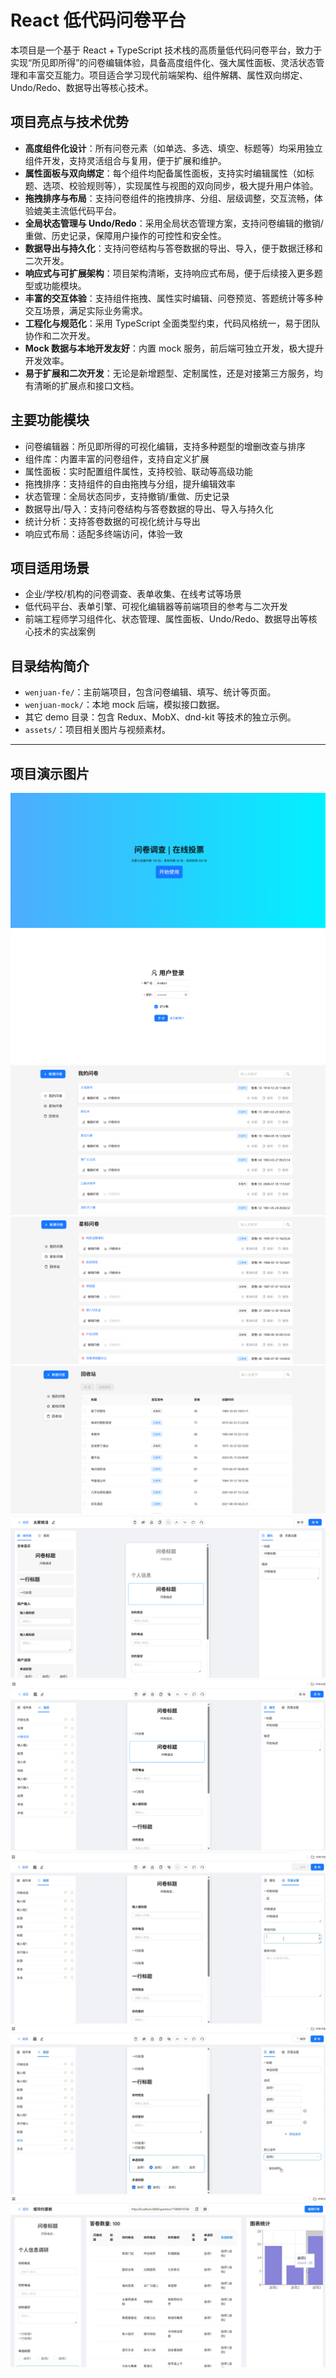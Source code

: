 # React 低代码问卷平台

本项目是一个基于 React + TypeScript 技术栈的高质量低代码问卷平台，致力于实现“所见即所得”的问卷编辑体验，具备高度组件化、强大属性面板、灵活状态管理和丰富交互能力。项目适合学习现代前端架构、组件解耦、属性双向绑定、Undo/Redo、数据导出等核心技术。

## 项目亮点与技术优势

- **高度组件化设计**：所有问卷元素（如单选、多选、填空、标题等）均采用独立组件开发，支持灵活组合与复用，便于扩展和维护。
- **属性面板与双向绑定**：每个组件均配备属性面板，支持实时编辑属性（如标题、选项、校验规则等），实现属性与视图的双向同步，极大提升用户体验。
- **拖拽排序与布局**：支持问卷组件的拖拽排序、分组、层级调整，交互流畅，体验媲美主流低代码平台。
- **全局状态管理与 Undo/Redo**：采用全局状态管理方案，支持问卷编辑的撤销/重做、历史记录，保障用户操作的可控性和安全性。
- **数据导出与持久化**：支持问卷结构与答卷数据的导出、导入，便于数据迁移和二次开发。
- **响应式与可扩展架构**：项目架构清晰，支持响应式布局，便于后续接入更多题型或功能模块。
- **丰富的交互体验**：支持组件拖拽、属性实时编辑、问卷预览、答题统计等多种交互场景，满足实际业务需求。
- **工程化与规范化**：采用 TypeScript 全面类型约束，代码风格统一，易于团队协作和二次开发。
- **Mock 数据与本地开发友好**：内置 mock 服务，前后端可独立开发，极大提升开发效率。
- **易于扩展和二次开发**：无论是新增题型、定制属性，还是对接第三方服务，均有清晰的扩展点和接口文档。

## 主要功能模块

- 问卷编辑器：所见即所得的可视化编辑，支持多种题型的增删改查与排序
- 组件库：内置丰富的问卷组件，支持自定义扩展
- 属性面板：实时配置组件属性，支持校验、联动等高级功能
- 拖拽排序：支持组件的自由拖拽与分组，提升编辑效率
- 状态管理：全局状态同步，支持撤销/重做、历史记录
- 数据导出/导入：支持问卷结构与答卷数据的导出、导入与持久化
- 统计分析：支持答卷数据的可视化统计与导出
- 响应式布局：适配多终端访问，体验一致

## 项目适用场景

- 企业/学校/机构的问卷调查、表单收集、在线考试等场景
- 低代码平台、表单引擎、可视化编辑器等前端项目的参考与二次开发
- 前端工程师学习组件化、状态管理、属性面板、Undo/Redo、数据导出等核心技术的实战案例

## 目录结构简介

- `wenjuan-fe/`：主前端项目，包含问卷编辑、填写、统计等页面。
- `wenjuan-mock/`：本地 mock 后端，模拟接口数据。
- 其它 demo 目录：包含 Redux、MobX、dnd-kit 等技术的独立示例。
- `assets/`：项目相关图片与视频素材。

---

## 项目演示图片

![screenshot_1](./assets/screenshot_55.png)
![screenshot_2](./assets/screenshot_44.png)
![screenshot_3](./assets/screenshot_33.png)
![screenshot_4](./assets/screenshot_22.png)
![screenshot_5](./assets/screenshot_11.png)
![screenshot_6](./assets/screenshot_66.png)
![screenshot_7](./assets/screenshot_77.png)
![screenshot_8](./assets/screenshot_88.png)
![screenshot_9](./assets/screenshot_99.png)
![screenshot_10](./assets/screenshot_1010.png)
